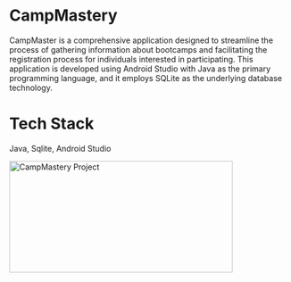 # CampMastery
CampMaster is a comprehensive application designed to streamline the process of gathering information about bootcamps and facilitating the registration process for individuals interested in participating. This application is developed using Android Studio with Java as the primary programming language, and it employs SQLite as the underlying database technology.

# Tech Stack 
Java, Sqlite, Android Studio

<img src="https://drive.google.com/uc?export=view&id=1bPT4BdbbUmmdVPVh3-A3Xy_SBdErSOqT" alt="CampMastery Project" width="400" height="200">
